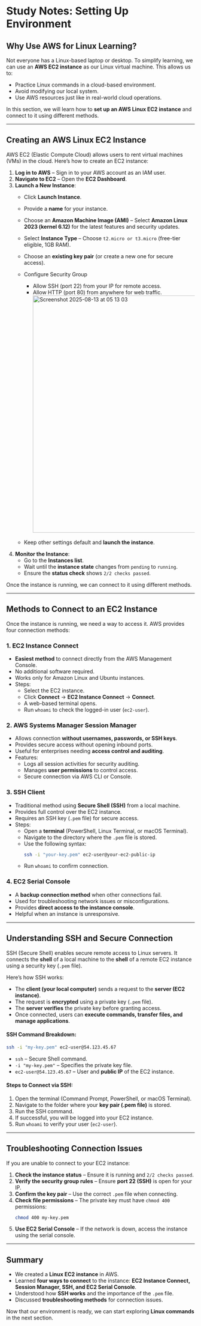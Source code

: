 # Study Notes: Setting Up Environment

## Why Use AWS for Linux Learning?
Not everyone has a Linux-based laptop or desktop. To simplify learning, we can use an **AWS EC2 instance** as our Linux virtual machine. This allows us to:
- Practice Linux commands in a cloud-based environment.
- Avoid modifying our local system.
- Use AWS resources just like in real-world cloud operations.

In this section, we will learn how to **set up an AWS Linux EC2 instance** and connect to it using different methods.

---

## Creating an AWS Linux EC2 Instance
AWS EC2 (Elastic Compute Cloud) allows users to rent virtual machines (VMs) in the cloud. Here’s how to create an EC2 instance:

1. **Log in to AWS** – Sign in to your AWS account as an IAM user.
2. **Navigate to EC2** – Open the **EC2 Dashboard**.
3. **Launch a New Instance**:
   - Click **Launch Instance**.
   - Provide a **name** for your instance.
   - Choose an **Amazon Machine Image (AMI)** – Select **Amazon Linux 2023 (kernel 6.12)** for the latest features and security updates.
   - Select **Instance Type** – Choose `t2.micro or t3.micro` (free-tier eligible, 1GB RAM).
   - Choose an **existing key pair** (or create a new one for secure access).
   - Configure Security Group
     - Allow SSH (port 22) from your IP for remote access.
     - Allow HTTP (port 80) from anywhere for web traffic.
       <img width="948" height="632" alt="Screenshot 2025-08-13 at 05 13 03" src="https://github.com/user-attachments/assets/6f0a15df-1244-472f-a143-8c68abc34409" />

   - Keep other settings default and **launch the instance**.
4. **Monitor the Instance**:
   - Go to the **Instances list**.
   - Wait until the **instance state** changes from `pending` to `running`.
   - Ensure the **status check** shows `2/2 checks passed`.

Once the instance is running, we can connect to it using different methods.

---

## Methods to Connect to an EC2 Instance
Once the instance is running, we need a way to access it. AWS provides four connection methods:

### 1. EC2 Instance Connect
- **Easiest method** to connect directly from the AWS Management Console.
- No additional software required.
- Works only for Amazon Linux and Ubuntu instances.
- Steps:
  - Select the EC2 instance.
  - Click **Connect** → **EC2 Instance Connect** → **Connect**.
  - A web-based terminal opens.
  - Run `whoami` to check the logged-in user (`ec2-user`).

### 2. AWS Systems Manager Session Manager
- Allows connection **without usernames, passwords, or SSH keys**.
- Provides secure access without opening inbound ports.
- Useful for enterprises needing **access control and auditing**.
- Features:
  - Logs all session activities for security auditing.
  - Manages **user permissions** to control access.
  - Secure connection via AWS CLI or Console.

### 3. SSH Client
- Traditional method using **Secure Shell (SSH)** from a local machine.
- Provides full control over the EC2 instance.
- Requires an SSH key (`.pem` file) for secure access.
- Steps:
  - Open a **terminal** (PowerShell, Linux Terminal, or macOS Terminal).
  - Navigate to the directory where the `.pem` file is stored.
  - Use the following syntax:
    ```bash
    ssh -i "your-key.pem" ec2-user@your-ec2-public-ip
    ```
  - Run `whoami` to confirm connection.

### 4. EC2 Serial Console
- A **backup connection method** when other connections fail.
- Used for troubleshooting network issues or misconfigurations.
- Provides **direct access to the instance console**.
- Helpful when an instance is unresponsive.

---

## Understanding SSH and Secure Connection
SSH (Secure Shell) enables secure remote access to Linux servers. It connects the **shell** of a local machine to the **shell** of a remote EC2 instance using a security key (`.pem` file). 

Here’s how SSH works:
- The **client (your local computer)** sends a request to the **server (EC2 instance)**.
- The request is **encrypted** using a private key (`.pem` file).
- The **server verifies** the private key before granting access.
- Once connected, users can **execute commands, transfer files, and manage applications**.

#### SSH Command Breakdown:
```bash
ssh -i "my-key.pem" ec2-user@54.123.45.67
```
- `ssh` – Secure Shell command.
- `-i "my-key.pem"` – Specifies the private key file.
- `ec2-user@54.123.45.67` – User and **public IP** of the EC2 instance.

#### Steps to Connect via SSH:
1. Open the terminal (Command Prompt, PowerShell, or macOS Terminal).
2. Navigate to the folder where your **key pair (.pem file)** is stored.
3. Run the SSH command.
4. If successful, you will be logged into your EC2 instance.
5. Run `whoami` to verify your user (`ec2-user`).

---

## Troubleshooting Connection Issues
If you are unable to connect to your EC2 instance:
1. **Check the instance status** – Ensure it is running and `2/2 checks passed`.
2. **Verify the security group rules** – Ensure **port 22 (SSH)** is open for your IP.
3. **Confirm the key pair** – Use the correct `.pem` file when connecting.
4. **Check file permissions** – The private key must have `chmod 400` permissions:
   ```bash
   chmod 400 my-key.pem
   ```
5. **Use EC2 Serial Console** – If the network is down, access the instance using the serial console.

---

## Summary
- We created a **Linux EC2 instance** in AWS.
- Learned **four ways to connect** to the instance: **EC2 Instance Connect, Session Manager, SSH, and EC2 Serial Console**.
- Understood how **SSH works** and the importance of the `.pem` file.
- Discussed **troubleshooting methods** for connection issues.

Now that our environment is ready, we can start exploring **Linux commands** in the next section.


